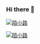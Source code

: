 ### Hi there 👋

[![陌小路](https://github-readme-stats.vercel.app/api/top-langs/?username=STDSuperman&layout=compact&hide=html)](https://github.com/anuraghazra/github-readme-stats)

[![陌小路](https://github-readme-stats.vercel.app/api?username=STDSuperman&layout=compact&show_icons=true&hide=stars)](https://github.com/STDSuperman)
